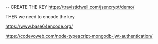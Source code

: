 -- CREATE THE KEY 
https://travistidwell.com/jsencrypt/demo/

THEN we need to encode the key

https://www.base64encode.org/

https://codevoweb.com/node-typescript-mongodb-jwt-authentication/